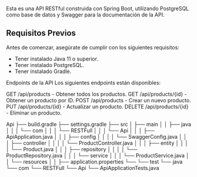 Esta es una API RESTful construida con Spring Boot, utilizando PostgreSQL como base de datos y Swagger para la documentación de la API.


## Requisitos Previos

Antes de comenzar, asegúrate de cumplir con los siguientes requisitos:

- Tener instalado Java 11 o superior.
- Tener instalado PostgreSQL.
- Tener instalado Gradle.

Endpoints de la API
Los siguientes endpoints están disponibles:

GET /api/products - Obtener todos los productos.
GET /api/products/{id} - Obtener un producto por ID.
POST /api/products - Crear un nuevo producto.
PUT /api/products/{id} - Actualizar un producto.
DELETE /api/products/{id} - Eliminar un producto.

Api
├── build.gradle
├── settings.gradle
├── src
│   ├── main
│   │   ├── java
│   │   │   └── com
│   │   │       └── RESTFull
│   │   │           └── Api
│   │   │               ├── ApiApplication.java
│   │   │               ├── config
│   │   │               │   └── SwaggerConfig.java
│   │   │               ├── controller
│   │   │               │   └── ProductController.java
│   │   │               ├── entity
│   │   │               │   └── Product.java
│   │   │               ├── repository
│   │   │               │   └── ProductRepository.java
│   │   │               └── service
│   │   │                   └── ProductService.java
│   │   └── resources
│   │       ├── application.properties
└── └── test
    └── java
        └── com
            └── RESTFull
                └── Api
                    └── ApiApplicationTests.java
